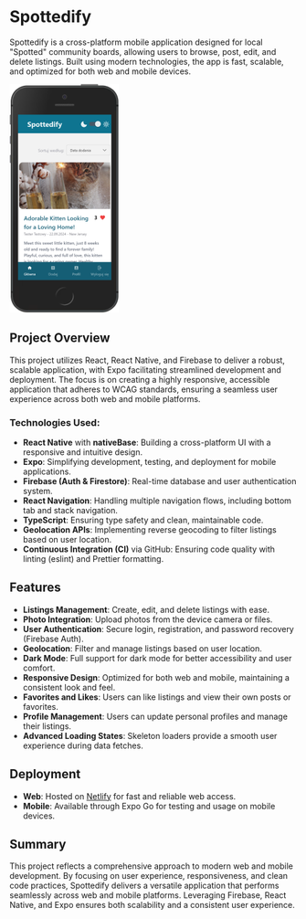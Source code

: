 # Spottedify

Spottedify is a cross-platform mobile application designed for local "Spotted" community boards, allowing users to browse, post, edit, and delete listings. Built using modern technologies, the app is fast, scalable, and optimized for both web and mobile devices.

![Mobile View](assets/readme1.png)

## Project Overview

This project utilizes React, React Native, and Firebase to deliver a robust, scalable application, with Expo facilitating streamlined development and deployment. The focus is on creating a highly responsive, accessible application that adheres to WCAG standards, ensuring a seamless user experience across both web and mobile platforms.

### Technologies Used:
- **React Native** with **nativeBase**: Building a cross-platform UI with a responsive and intuitive design.
- **Expo**: Simplifying development, testing, and deployment for mobile applications.
- **Firebase (Auth & Firestore)**: Real-time database and user authentication system.
- **React Navigation**: Handling multiple navigation flows, including bottom tab and stack navigation.
- **TypeScript**: Ensuring type safety and clean, maintainable code.
- **Geolocation APIs**: Implementing reverse geocoding to filter listings based on user location.
- **Continuous Integration (CI)** via GitHub: Ensuring code quality with linting (eslint) and Prettier formatting.
  
## Features

- **Listings Management**: Create, edit, and delete listings with ease.
- **Photo Integration**: Upload photos from the device camera or files.
- **User Authentication**: Secure login, registration, and password recovery (Firebase Auth).
- **Geolocation**: Filter and manage listings based on user location.
- **Dark Mode**: Full support for dark mode for better accessibility and user comfort.
- **Responsive Design**: Optimized for both web and mobile, maintaining a consistent look and feel.
- **Favorites and Likes**: Users can like listings and view their own posts or favorites.
- **Profile Management**: Users can update personal profiles and manage their listings.
- **Advanced Loading States**: Skeleton loaders provide a smooth user experience during data fetches.

## Deployment

- **Web**: Hosted on [Netlify](https://spottedify.netlify.app/) for fast and reliable web access.
- **Mobile**: Available through Expo Go for testing and usage on mobile devices.

## Summary

This project reflects a comprehensive approach to modern web and mobile development. By focusing on user experience, responsiveness, and clean code practices, Spottedify delivers a versatile application that performs seamlessly across web and mobile platforms. Leveraging Firebase, React Native, and Expo ensures both scalability and a consistent user experience.
